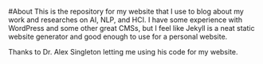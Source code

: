 #About
This is the repository for my website that I use to blog about my work and researches on AI, NLP, and HCI. I have some experience with WordPress and some other great CMSs, but I feel like Jekyll is a neat static website generator and good enough to use for a personal website.

Thanks to Dr. Alex Singleton letting me using his code for my website. 
